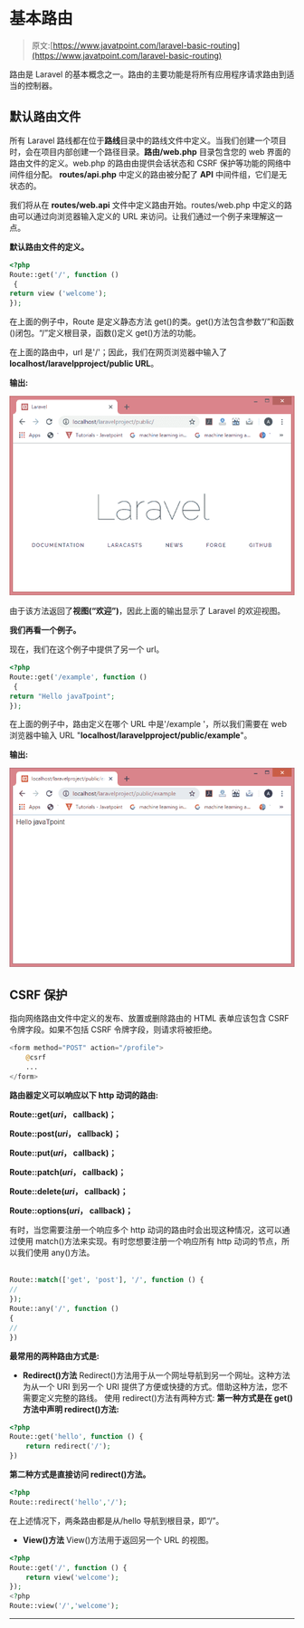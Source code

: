 # 基本路由

> 原文:[https://www.javatpoint.com/laravel-basic-routing](https://www.javatpoint.com/laravel-basic-routing)

路由是 Laravel 的基本概念之一。路由的主要功能是将所有应用程序请求路由到适当的控制器。

## 默认路由文件

所有 Laravel 路线都在位于**路线**目录中的路线文件中定义。当我们创建一个项目时，会在项目内部创建一个路径目录。**路由/web.php** 目录包含您的 web 界面的路由文件的定义。web.php 的路由由提供会话状态和 CSRF 保护等功能的网络中间件组分配。 **routes/api.php** 中定义的路由被分配了 **API** 中间件组，它们是无状态的。

我们将从在 **routes/web.api** 文件中定义路由开始。routes/web.php 中定义的路由可以通过向浏览器输入定义的 URL 来访问。让我们通过一个例子来理解这一点。

**默认路由文件的定义。**

```php
<?php
Route::get('/', function ()
 {    
return view ('welcome');
});

```

在上面的例子中，Route 是定义静态方法 get()的类。get()方法包含参数“/”和函数()闭包。“/”定义根目录，函数()定义 get()方法的功能。

在上面的路由中，url 是'/'；因此，我们在网页浏览器中输入了**localhost/laravelpproject/public URL**。

**输出:**

![Laravel Basic Routing](img/5ea7f50a7f6bbf67590fe686e3f57e96.png)

由于该方法返回了**视图(“欢迎”)**，因此上面的输出显示了 Laravel 的欢迎视图。

**我们再看一个例子。**

现在，我们在这个例子中提供了另一个 url。

```php
<?php
Route::get('/example', function ()
 {    
return "Hello javaTpoint";
});

```

在上面的例子中，路由定义在哪个 URL 中是'/example '，所以我们需要在 web 浏览器中输入 URL "**localhost/laravelpproject/public/example**"。

**输出:**

![Laravel Basic Routing](img/f2e4f78bc707453ce37cfb936b36dbd2.png)

## CSRF 保护

指向网络路由文件中定义的发布、放置或删除路由的 HTML 表单应该包含 CSRF 令牌字段。如果不包括 CSRF 令牌字段，则请求将被拒绝。

```php
<form method="POST" action="/profile">
    @csrf
    ...
</form>

```

**路由器定义可以响应以下 http 动词的路由:**

**Route::get($uri，$ callback)；**

**Route::post($uri，$ callback)；**

**Route::put($uri，$ callback)；**

**Route::patch($uri，$ callback)；**

**Route::delete($uri，$ callback)；**

**Route::options($uri，$ callback)；**

有时，当您需要注册一个响应多个 http 动词的路由时会出现这种情况，这可以通过使用 match()方法来实现。有时您想要注册一个响应所有 http 动词的节点，所以我们使用 any()方法。

```php

Route::match(['get', 'post'], '/', function () {
//
});
Route::any('/', function () 
{
//
})

```

**最常用的两种路由方式是:**

*   **Redirect()方法**
    Redirect()方法用于从一个网址导航到另一个网址。这种方法为从一个 URI 到另一个 URI 提供了方便或快捷的方式。借助这种方法，您不需要定义完整的路线。
    使用 redirect()方法有两种方式:
    **第一种方式是在 get()方法中声明 redirect()方法:**

```php
<?php
Route::get('hello', function () {
    return redirect('/');
})

```

**第二种方式是直接访问 redirect()方法。**

```php
<?php
Route::redirect('hello','/');

```

在上述情况下，两条路由都是从/hello 导航到根目录，即“/”。

*   **View()方法**
    View()方法用于返回另一个 URL 的视图。

```php
<?php
Route::get('/', function () {
    return view('welcome');
});
<?php
Route::view('/','welcome');

```

* * *